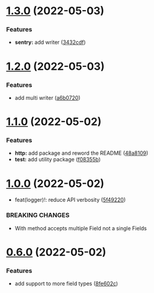 # [1.3.0](https://github.com/damianopetrungaro/golog/compare/v1.2.0...v1.3.0) (2022-05-03)


### Features

* **sentry:** add writer ([3432cdf](https://github.com/damianopetrungaro/golog/commit/3432cdfa28d22eeed34e48794b52aefcebb3b9fb))



# [1.2.0](https://github.com/damianopetrungaro/golog/compare/v1.1.0...v1.2.0) (2022-05-03)


### Features

* add multi writer ([a6b0720](https://github.com/damianopetrungaro/golog/commit/a6b0720e6c9dfbc94411e5486af70233902cf3de))



# [1.1.0](https://github.com/damianopetrungaro/golog/compare/v1.0.0...v1.1.0) (2022-05-02)


### Features

* **http:** add package and reword the README ([48a8109](https://github.com/damianopetrungaro/golog/commit/48a8109f36b45309d30dfb2458d90429cb9bbc78))
* **test:** add  utility package ([f08355b](https://github.com/damianopetrungaro/golog/commit/f08355b115ca34d7de9c74b6e75b7b47615f7116))



# [1.0.0](https://github.com/damianopetrungaro/golog/compare/v0.6.0...v1.0.0) (2022-05-02)


* feat(logger)!: reduce API verbosity ([5f49220](https://github.com/damianopetrungaro/golog/commit/5f4922010d8722583bf80bbb6dd29af2a4593278))


### BREAKING CHANGES

* With method accepts multiple Field not a single Fields



# [0.6.0](https://github.com/damianopetrungaro/golog/compare/v0.5.0...v0.6.0) (2022-05-02)


### Features

* add support to more field types ([8fe602c](https://github.com/damianopetrungaro/golog/commit/8fe602c3a853dac6ab6a7ae45346910018c02455))



